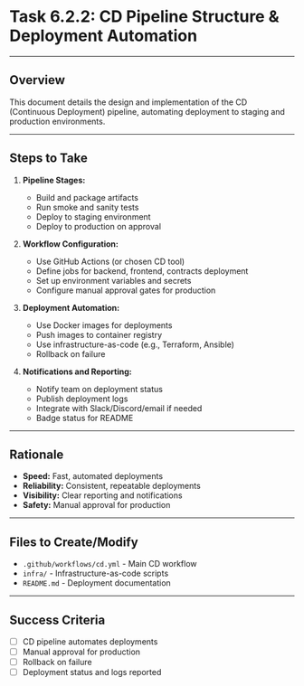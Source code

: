 # Task 6.2.2: CD Pipeline Structure & Deployment Automation

---

## Overview
This document details the design and implementation of the CD (Continuous Deployment) pipeline, automating deployment to staging and production environments.

---

## Steps to Take
1. **Pipeline Stages:**
   - Build and package artifacts
   - Run smoke and sanity tests
   - Deploy to staging environment
   - Deploy to production on approval

2. **Workflow Configuration:**
   - Use GitHub Actions (or chosen CD tool)
   - Define jobs for backend, frontend, contracts deployment
   - Set up environment variables and secrets
   - Configure manual approval gates for production

3. **Deployment Automation:**
   - Use Docker images for deployments
   - Push images to container registry
   - Use infrastructure-as-code (e.g., Terraform, Ansible)
   - Rollback on failure

4. **Notifications and Reporting:**
   - Notify team on deployment status
   - Publish deployment logs
   - Integrate with Slack/Discord/email if needed
   - Badge status for README

---

## Rationale
- **Speed:** Fast, automated deployments
- **Reliability:** Consistent, repeatable deployments
- **Visibility:** Clear reporting and notifications
- **Safety:** Manual approval for production

---

## Files to Create/Modify
- `.github/workflows/cd.yml` - Main CD workflow
- `infra/` - Infrastructure-as-code scripts
- `README.md` - Deployment documentation

---

## Success Criteria
- [ ] CD pipeline automates deployments
- [ ] Manual approval for production
- [ ] Rollback on failure
- [ ] Deployment status and logs reported 